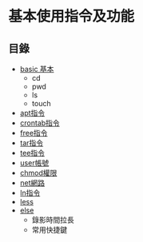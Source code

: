# 基本使用指令及功能

## 目錄
- [basic 基本](https://github.com/samchentw/linux-note/blob/master/basic/basic.md)
    - cd
    - pwd
    - ls
    - touch
- [apt指令](https://github.com/samchentw/linux-note/blob/master/basic/apt.md)
- [crontab指令](https://github.com/samchentw/linux-note/blob/master/basic/crontab.md)
- [free指令](https://github.com/samchentw/linux-note/blob/master/basic/free.md)
- [tar指令](https://github.com/samchentw/linux-note/blob/master/basic/tar.md)
- [tee指令](https://github.com/samchentw/linux-note/blob/master/basic/tee.md)
- [user帳號](https://github.com/samchentw/linux-note/blob/master/basic/user.md)
- [chmod權限](https://github.com/samchentw/linux-note/blob/master/basic/chmod.md)
- [net網路](https://github.com/samchentw/linux-note/blob/master/basic/net.md)
- [ln指令](https://github.com/samchentw/linux-note/blob/master/basic/ln.md)
- [less](https://github.com/samchentw/linux-note/blob/master/basic/less.md)
- [else](https://github.com/samchentw/linux-note/blob/master/basic/else.md)
    - 錄影時間拉長
    - 常用快捷鍵


